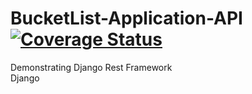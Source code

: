 # BucketList-Application-API  [![Coverage Status](https://coveralls.io/repos/andela-sjames/BucketList-Application-API/badge.svg?branch=devdesign&service=github)](https://coveralls.io/github/andela-sjames/BucketList-Application-API?branch=devdesign)
Demonstrating Django Rest Framework  
Django
